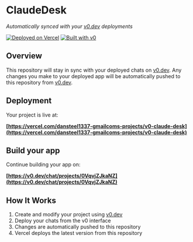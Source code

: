 # ClaudeDesk

*Automatically synced with your [v0.dev](https://v0.dev) deployments*

[![Deployed on Vercel](https://img.shields.io/badge/Deployed%20on-Vercel-black?style=for-the-badge&logo=vercel)](https://vercel.com/dansteel1337-gmailcoms-projects/v0-claude-desk)
[![Built with v0](https://img.shields.io/badge/Built%20with-v0.dev-black?style=for-the-badge)](https://v0.dev/chat/projects/0VqvjZJkaNZ)

## Overview

This repository will stay in sync with your deployed chats on [v0.dev](https://v0.dev).
Any changes you make to your deployed app will be automatically pushed to this repository from [v0.dev](https://v0.dev).

## Deployment

Your project is live at:

**[https://vercel.com/dansteel1337-gmailcoms-projects/v0-claude-desk](https://vercel.com/dansteel1337-gmailcoms-projects/v0-claude-desk)**

## Build your app

Continue building your app on:

**[https://v0.dev/chat/projects/0VqvjZJkaNZ](https://v0.dev/chat/projects/0VqvjZJkaNZ)**

## How It Works

1. Create and modify your project using [v0.dev](https://v0.dev)
2. Deploy your chats from the v0 interface
3. Changes are automatically pushed to this repository
4. Vercel deploys the latest version from this repository